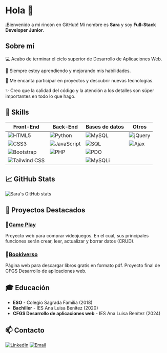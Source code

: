 # Hola 👋

¡Bienvenido a mi rincón en GitHub! Mi nombre es **Sara** y soy **Full-Stack Developer Junior**.

## Sobre mí
💻 Acabo de terminar el ciclo superior de Desarrollo de Aplicaciones Web.

🌱 Siempre estoy aprendiendo y mejorando mis habilidades.

🚀 Me encanta participar en proyectos y descubrir nuevas tecnologías.

✨ Creo que la calidad del código y la atención a los detalles son súper importantes en todo lo que hago.

## 🔧 Skills
| Front-End   |      Back-End      |  Bases de datos |  Otros  |
|----------|-------------|------| ------|
| ![HTML5](https://img.shields.io/badge/HTML5-E34F26?style=for-the-badge&logo=html5&logoColor=white) |  ![Python](https://img.shields.io/badge/Python-3776AB?style=for-the-badge&logo=python&logoColor=white) | ![MySQL](https://img.shields.io/badge/MySQL-4479A1?style=for-the-badge&logo=mysql&logoColor=white) | ![jQuery](https://img.shields.io/badge/jQuery-0769AD?style=for-the-badge&logo=jquery&logoColor=white) |
| ![CSS3](https://img.shields.io/badge/CSS3-1572B6?style=for-the-badge&logo=css3&logoColor=white) |    ![JavaScript](https://img.shields.io/badge/JavaScript-F7DF1E?style=for-the-badge&logo=javascript&logoColor=black)   |   ![SQL](https://img.shields.io/badge/SQL-003B57?style=for-the-badge&logo=sql&logoColor=white) | ![Ajax](https://img.shields.io/badge/Ajax-0769AD?style=for-the-badge&logo=jquery&logoColor=white) |
| ![Bootstrap](https://img.shields.io/badge/Bootstrap-563D7C?style=for-the-badge&logo=bootstrap&logoColor=white) | ![PHP](https://img.shields.io/badge/PHP-777BB4?style=for-the-badge&logo=php&logoColor=white) |    ![PDO](https://img.shields.io/badge/PDO-003B57?style=for-the-badge&logo=php&logoColor=white) | |
| ![Tailwind CSS](https://img.shields.io/badge/Tailwind_CSS-38B2AC?style=for-the-badge&logo=tailwind-css&logoColor=white) |  |    ![MySQLi](https://img.shields.io/badge/MySQLi-003B57?style=for-the-badge&logo=php&logoColor=white) | |



<!-- 
### Front-End
![HTML5](https://img.shields.io/badge/HTML5-E34F26?style=for-the-badge&logo=html5&logoColor=white)
![CSS3](https://img.shields.io/badge/CSS3-1572B6?style=for-the-badge&logo=css3&logoColor=white)
![Bootstrap](https://img.shields.io/badge/Bootstrap-563D7C?style=for-the-badge&logo=bootstrap&logoColor=white)
![Tailwind CSS](https://img.shields.io/badge/Tailwind_CSS-38B2AC?style=for-the-badge&logo=tailwind-css&logoColor=white)

### Back-End
![Python](https://img.shields.io/badge/Python-3776AB?style=for-the-badge&logo=python&logoColor=white)
![JavaScript](https://img.shields.io/badge/JavaScript-F7DF1E?style=for-the-badge&logo=javascript&logoColor=black)
![PHP](https://img.shields.io/badge/PHP-777BB4?style=for-the-badge&logo=php&logoColor=white)

### Bases de Datos
![MySQL](https://img.shields.io/badge/MySQL-4479A1?style=for-the-badge&logo=mysql&logoColor=white)
![SQL](https://img.shields.io/badge/SQL-003B57?style=for-the-badge&logo=sql&logoColor=white)
![PDO](https://img.shields.io/badge/PDO-003B57?style=for-the-badge&logo=php&logoColor=white)
![MySQLi](https://img.shields.io/badge/MySQLi-003B57?style=for-the-badge&logo=php&logoColor=white)

### Otros
![jQuery](https://img.shields.io/badge/jQuery-0769AD?style=for-the-badge&logo=jquery&logoColor=white)
![Ajax](https://img.shields.io/badge/Ajax-0769AD?style=for-the-badge&logo=jquery&logoColor=white) -->

## 📈 GitHub Stats
![Sara's GitHub stats](https://github-readme-stats.vercel.app/api?username=SaraMarrero&show_icons=true&theme=radical)

## 🚀 Proyectos Destacados
### 📍[Game Play](https://github.com/SaraMarrero/Game_play)
Proyecto web para comprar videojuegos. En el cuál, sus principales funciones serán crear, leer, actualizar y borrar datos (CRUD).

### 📍[Bookiverso](https://github.com/SaraMarrero/Bookiverso)
Página web para descargar libros gratis en formato pdf. Proyecto final de CFGS Desarrollo de aplicaciones web.


## 🎓 Educación
- **ESO** - Colegio Sagrada Familia (2018)
- **Bachiller** - IES Ana Luisa Benítez (2020)
- **CFGS Desarrollo de aplicaciones web** - IES Ana Luisa Benítez (2024)


## 📫 Contacto
[![LinkedIn](https://img.shields.io/badge/LinkedIn-0077B5?style=for-the-badge&logo=linkedin&logoColor=white)](https://www.linkedin.com/in/saramarreromiranda/)
[![Email](https://img.shields.io/badge/Email-D14836?style=for-the-badge&logo=gmail&logoColor=white)](mailto:saramarreromiranda@gmail.com)

